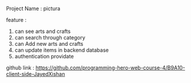 Project Name : pictura

feature :
1. can see arts and crafts
2. can search through category
3. can Add new arts and crafts
4. can update items in backend database
5. authentication providate

github link : https://github.com/programming-hero-web-course-4/B9A10-client-side-JayedXishan